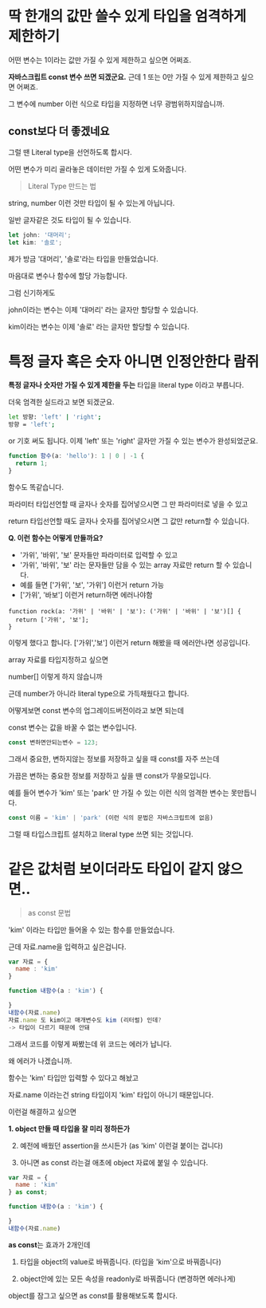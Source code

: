 # 딱 한개의 값만 쓸수 있게 타입을 엄격하게 제한하기

어떤 변수는 1이라는 값만 가질 수 있게 제한하고 싶으면 어쩌죠.

**자바스크립트 const 변수 쓰면 되겠군요.** 근데 1 또는 0만 가질 수 있게 제한하고 싶으면 어쩌죠.

그 변수에 number 이런 식으로 타입을 지정하면 너무 광범위하지않습니까.

## const보다 더 좋겠네요

그럴 땐 Literal type을 선언하도록 합시다.

어떤 변수가 미리 골라놓은 데이터만 가질 수 있게 도와줍니다.

> Literal Type 만드는 법

string, number 이런 것만 타입이 될 수 있는게 아닙니다.

일반 글자같은 것도 타입이 될 수 있습니다.

```jsx
let john: '대머리';
let kim: '솔로';
```

제가 방금 '대머리', '솔로'라는 타입을 만들었습니다.

마음대로 변수나 함수에 할당 가능합니다.

그럼 신기하게도

john이라는 변수는 이제 '대머리' 라는 글자만 할당할 수 있습니다.

kim이라는 변수는 이제 '솔로' 라는 글자만 할당할 수 있습니다.

# 특정 글자 혹은 숫자 아니면 인정안한다 람쥐

**특정 글자나 숫자만 가질 수 있게 제한을 두는** 타입을 literal type 이라고 부릅니다.

더욱 엄격한 실드라고 보면 되겠군요.

```bash
let 방향: 'left' | 'right';
방향 = 'left';
```

or 기호 써도 됩니다. 이제 'left' 또는 'right' 글자만 가질 수 있는 변수가 완성되었군요.

```jsx
function 함수(a: 'hello'): 1 | 0 | -1 {
  return 1;
}
```

함수도 똑같습니다.

파라미터 타입선언할 때 글자나 숫자를 집어넣으시면 그 만 파라미터로 넣을 수 있고

return 타입선언할 때도 글자나 숫자를 집어넣으시면 그 값만 return할 수 있습니다.

**Q. 이런 함수는 어떻게 만들까요?**

- '가위', '바위', '보' 문자들만 파라미터로 입력할 수 있고
- '가위', '바위', '보' 라는 문자들만 담을 수 있는 array 자료만 return 할 수 있습니다.
- 예를 들면 ['가위', '보', '가위'] 이런거 return 가능
- ['가위', '바보'] 이런거 return하면 에러나야함

```tsx
function rock(a: '가위' | '바위' | '보'): ('가위' | '바위' | '보')[] {
  return ['가위', '보'];
}
```

이렇게 했다고 합니다. ['가위','보'] 이런거 return 해봤을 때 에러안나면 성공입니다.

array 자료를 타입지정하고 싶으면

number[] 이렇게 하지 않습니까

근데 number가 아니라 literal type으로 가득채웠다고 합니다.

어떻게보면 const 변수의 업그레이드버전이라고 보면 되는데

const 변수는 값을 바꿀 수 없는 변수입니다.

```jsx
const 변하면안되는변수 = 123;
```

그래서 중요한, 변하지않는 정보를 저장하고 싶을 때 const를 자주 쓰는데

가끔은 변하는 중요한 정보를 저장하고 싶을 땐 const가 무쓸모입니다.

예를 들어 변수가 'kim' 또는 'park' 만 가질 수 있는 이런 식의 엄격한 변수는 못만듭니다.

```jsx
const 이름 = 'kim' | 'park' (이런 식의 문법은 자바스크립트에 없음)
```

그럴 때 타입스크립트 설치하고 literal type 쓰면 되는 것입니다.

# 같은 값처럼 보이더라도 타입이 같지 않으면..

> as const 문법

'kim' 이라는 타입만 들어올 수 있는 함수를 만들었습니다.

근데 자료.name을 입력하고 싶은겁니다.

```jsx
var 자료 = {
  name : 'kim'
}

function 내함수(a : 'kim') {

}
내함수(자료.name)
자료.name 도 kim이고 매개변수도 kim (리터럴) 인데?
-> 타입이 다르기 때문에 안돼
```

그래서 코드를 이렇게 짜봤는데 위 코드는 에러가 납니다.

왜 에러가 나겠습니까.

함수는 'kim' 타입만 입력할 수 있다고 해놨고

자료.name 이라는건 string 타입이지 'kim' 타입이 아니기 때문입니다.

이런걸 해결하고 싶으면

**1. object 만들 때 타입을 잘 미리 정하든가**

2. 예전에 배웠던 assertion을 쓰시든가 (as 'kim' 이런걸 붙이는 겁니다)

3. 아니면 as const 라는걸 애초에 object 자료에 붙일 수 있습니다.

```jsx
var 자료 = {
  name : 'kim'
} as const;

function 내함수(a : 'kim') {

}
내함수(자료.name)
```

**as const**는 효과가 2개인데

1. 타입을 object의 value로 바꿔줍니다. (타입을 'kim'으로 바꿔줍니다)

2. object안에 있는 모든 속성을 readonly로 바꿔줍니다 (변경하면 에러나게)

object를 잠그고 싶으면 as const를 활용해보도록 합시다.
